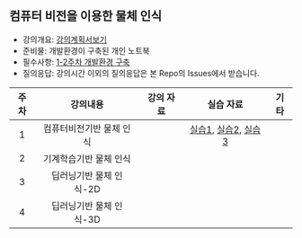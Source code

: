 
## 컴퓨터 비전을 이용한 물체 인식


- 강의개요: [강의계획서보기](강의계획서.md)
- 준비물: 개발환경이 구축된 개인 노트북
- 필수사항: [1-2주차 개발환경 구축](1주차-개발환경구축.md)
- 질의응답: 강의시간 이외의 질의응답은 본 Repo의 Issues에서 받습니다. 

| 주차 | 강의내용 | 강의 자료 | 실습 자료 |  기타 | 
|:----:|:----:|:----:|:----:|:----:|
|  1 | 컴퓨터비전기반 물체 인식 |       | [실습1](1주차-실습1.md), [실습2](1주차-실습2.md), [실습3](1주차-실습3.md) |   |
|  2 | 기계학습기반 물체 인식 |       |       |   |
|  3 | 딥러닝기반 물체 인식-2D |       |       |   |
|  4 | 딥러닝기반 물체 인식-3D |       |       |   |




